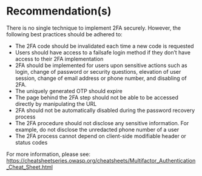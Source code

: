 # Recommendation(s)

There is no single technique to implement 2FA securely. However, the following best practices should be adhered to:

- The 2FA code should be invalidated each time a new code is requested
- Users should have access to a failsafe login method if they don’t have access to their 2FA implementation
- 2FA should be implemented for users upon sensitive actions such as login, change of password or security questions, elevation of user session, change of email address or phone number, and disabling of 2FA.
- The uniquely generated OTP should expire
- The page behind the 2FA step should not be able to be accessed directly by manipulating the URL
- 2FA should not be automatically disabled during the password recovery process
- The 2FA procedure should not disclose any sensitive information. For example, do not disclose the unredacted phone number of a user
- The 2FA process cannot depend on client-side modifiable header or status codes

For more information, please see:
<https://cheatsheetseries.owasp.org/cheatsheets/Multifactor_Authentication_Cheat_Sheet.html>
